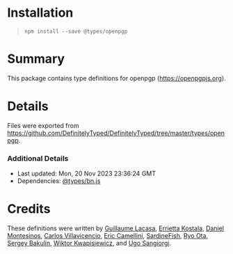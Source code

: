 # Installation
> `npm install --save @types/openpgp`

# Summary
This package contains type definitions for openpgp (https://openpgpjs.org).

# Details
Files were exported from https://github.com/DefinitelyTyped/DefinitelyTyped/tree/master/types/openpgp.

### Additional Details
 * Last updated: Mon, 20 Nov 2023 23:36:24 GMT
 * Dependencies: [@types/bn.js](https://npmjs.com/package/@types/bn.js)

# Credits
These definitions were written by [Guillaume Lacasa](https://blog.lacasa.fr), [Errietta Kostala](https://github.com/errietta), [Daniel Montesinos](https://github.com/damonpam), [Carlos Villavicencio](https://github.com/po5i), [Eric Camellini](https://github.com/ecamellini), [SardineFish](https://github.com/SardineFish), [Ryo Ota](https://github.com/nwtgck), [Sergey Bakulin](https://github.com/vansergen), [Wiktor Kwapisiewicz](https://metacode.biz/@wiktor), and [Ugo Sangiorgi](https://github.com/ugosan).
